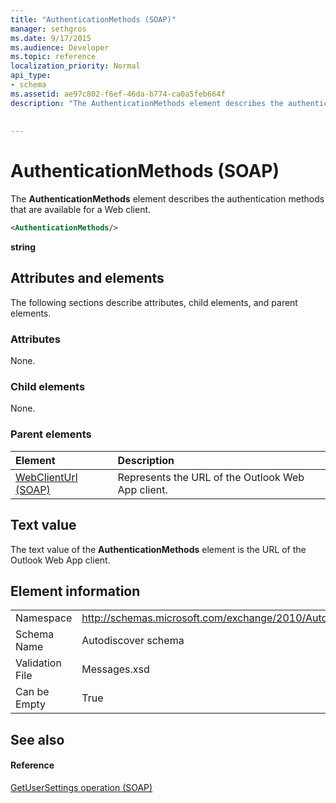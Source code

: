 ```yaml
---
title: "AuthenticationMethods (SOAP)"
manager: sethgros
ms.date: 9/17/2015
ms.audience: Developer
ms.topic: reference
localization_priority: Normal
api_type:
- schema
ms.assetid: ae97c802-f6ef-46da-b774-ca0a5feb664f
description: "The AuthenticationMethods element describes the authentication methods that are available for a Web client."
 
 
---
```


# AuthenticationMethods (SOAP)

The **AuthenticationMethods** element describes the authentication methods that are available for a Web client. 
  
```XML
<AuthenticationMethods/>
```

 **string**
## Attributes and elements

The following sections describe attributes, child elements, and parent elements.
  
### Attributes

None.
  
### Child elements

None.
  
### Parent elements

|**Element**|**Description**|
|:-----|:-----|
|[WebClientUrl (SOAP)](webclienturl-soap.md) <br/> |Represents the URL of the Outlook Web App client.  <br/> |
   
## Text value

The text value of the **AuthenticationMethods** element is the URL of the Outlook Web App client. 
  
## Element information

|||
|:-----|:-----|
|Namespace  <br/> |http://schemas.microsoft.com/exchange/2010/Autodiscover  <br/> |
|Schema Name  <br/> |Autodiscover schema  <br/> |
|Validation File  <br/> |Messages.xsd  <br/> |
|Can be Empty  <br/> |True  <br/> |
   
## See also

#### Reference

[GetUserSettings operation (SOAP)](getusersettings-operation-soap.md)

